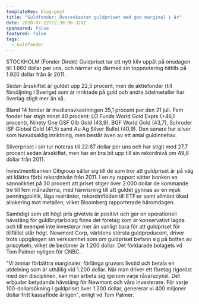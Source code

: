 ```yaml
---
templateKey: blog-post
title: "Guldfonder: Överavkastat guldpriset med god marginal i år"
date: 2020-07-22T12:39:30.329Z
sponsored: false
featured: false
tags:
  - Guldfonder
---
```

STOCKHOLM (Fonder Direkt) Guldpriset tar ett nytt kliv uppåt på onsdagen till 1.860 dollar per uns, och närmar sig därmed sin toppnotering hittills på 1.920 dollar från år 2011.

Sedan årsskiftet är guldet upp 22,5 procent, men de aktiefonder (till försäljning i Sverige) som är inriktade på guld och andra ädelmetaller har överlag stigit mer än så.

Bland 14 fonder är medianavkastningen 35,1 procent per den 21 juli. Fem fonder har stigit minst 40 procent: LO Funds World Gold Expts (+46,1 procent), Ninety One GSF Glb Gold (43,9), BGF World Gold (43,7), Schroder ISF Global Gold (41,5) samt Au Ag Silver Bullet (40,9). Den senare har silver som huvudsaklig inriktning, men består även av ett antal guldinnehav.

Silverpriset i sin tur noteras till 22:87 dollar per uns och har stigit med 27,7 procent sedan årsskiftet, men har en bra bit upp till sin rekordnivå om 49,8 dollar från 2011.

Investmentbanken Citigroup sällar sig till de som tror att guldpriset är på väg att klättra förbi rekordnivån från 2011. I en ny rapport sätter banken en sannolikhet på 30 procent att priset stiger över 2.000 dollar de kommande tre till fem månaderna, med hänvisning till att guldet gynnas av en mjuk penningpolitik, låga realräntor, rekordinflöden till ETF:er samt allmänt ökad allokering mot metallen, vilket Bloomberg rapporterade häromdagen.

Samtidigt som ett högt pris givetvis är positivt och ger en operationell hävstång för guldbrytarbolag finns det företag som är konservativt lagda och till exempel inte investerar mer än vanligt bara för att guldpriset för tillfället står högt. Newmont Corp, världens största guldproducent, driver trots uppgången sin verksamhet som om guldpriset befann sig på botten av priscykeln, vilket de bedömer är 1.200 dollar. Det förklarade bolagets vd Tom Palmer nyligen för CNBC.

"Vi ämnar förbättra marginaler, förlänga gruvors livstid och betala en utdelning som är uthållig vid 1.200 dollar. När man driver ett företag rigoröst med den disciplinen, kan man arbeta sig igenom varje råvarucykel. Det erbjuder betydande hävstång för Newmont och våra investerare. För varje 100-dollarsökning i guldpriset över 1.200 dollar, genererar vi 400 miljoner dollar fritt kassaflöde årligen", enligt vd Tom Palmer.